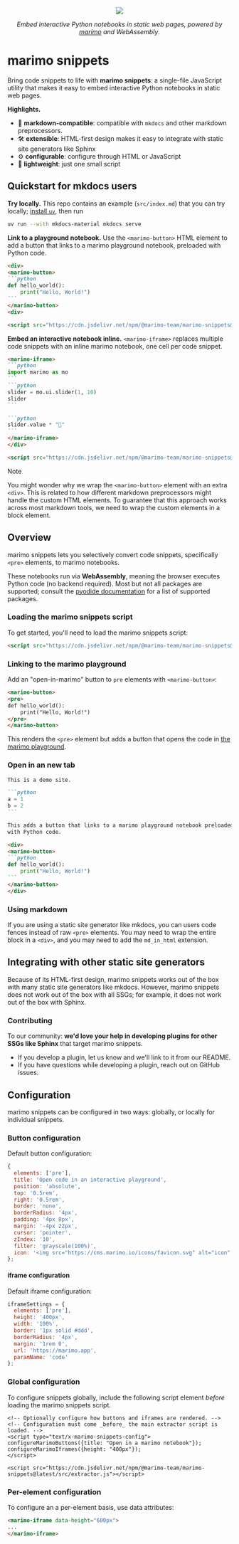 <p align="center">
<img src="img/header.png">
</p>

<p align="center">
  <em>Embed interactive Python notebooks in static web pages, powered by <a href="https://github.com/marimo-team/marimo" target="_blank" rel="noopener">marimo</a> and WebAssembly</em>.
</p>

# marimo snippets


Bring code snippets to life with **marimo snippets**: a single-file JavaScript
utility that makes it easy to embed interactive Python notebooks in static web
pages.


**Highlights.**

- 📝 **markdown-compatible**: compatible with `mkdocs` and other markdown preprocessors.
- 🛠️ **extensible**: HTML-first design makes it easy to integrate with static site generators like Sphinx
- ⚙️  **configurable**: configure through HTML or JavaScript
- 🦋 **lightweight**: just one small script

## Quickstart for mkdocs users

**Try locally.** This repo contains an example (`src/index.md`) that you can
try locally; [install `uv`](https://docs.astral.sh/uv/), then run

```bash
uv run --with mkdocs-material mkdocs serve
```


**Link to a playground notebook.** Use the `<marimo-button>` HTML element to
add a button that links to a marimo playground notebook, preloaded with Python
code.

````md
<div>
<marimo-button>
```python
def hello_world():
    print("Hello, World!")
```
</marimo-button>
<div>

<script src="https://cdn.jsdelivr.net/npm/@marimo-team/marimo-snippets@latest/src/extractor.js"></script>
````


**Embed an interactive notebook inline.** `<marimo-iframe>` replaces
multiple code snippets with an inline marimo notebook, one cell per code
snippet.

````md
<marimo-iframe>
```python
import marimo as mo
```
```python
slider = mo.ui.slider(1, 10)
slider
```

```python
slider.value * "🍃"
```
</marimo-iframe>
</div>

<script src="https://cdn.jsdelivr.net/npm/@marimo-team/marimo-snippets@latest/src/extractor.js"></script>
````

> [!NOTE]  
> You might wonder why we wrap the `<marimo-button>` element with an extra
> `<div>`. This is related to how different markdown preprocessors might handle
> the custom HTML elements. To guarantee that this approach works across most
> markdown tools, we need to wrap the custom elements in a block element.

## Overview


marimo snippets lets you selectively convert code snippets, specifically
`<pre>` elements, to marimo notebooks.

These notebooks run via **WebAssembly**, meaning the browser executes Python
code (no backend required). Most but not all packages are supported; consult
the [pyodide
documentation](https://pyodide.org/en/stable/usage/packages-in-pyodide.html)
for a list of supported packages.

### Loading the marimo snippets script

To get started, you'll need to load the marimo snippets script:

```html
<script src="https://cdn.jsdelivr.net/npm/@marimo-team/marimo-snippets@latest/src/extractor.js"></script>
```

### Linking to the marimo playground

Add an "open-in-marimo" button to `pre` elements with `<marimo-button>`:

```html
<marimo-button>
<pre>
def hello_world():
    print("Hello, World!")
</pre>
</marimo-button>
```

This renders the `<pre>` element but adds a button that opens the code
in [the marimo playground](https://marimo.new).

### Open in an new tab

````md
This is a demo site.

```python
a = 1
b = 2
```

This adds a button that links to a marimo playground notebook preloaded
with Python code.

<div>
<marimo-button>
```python
def hello_world():
    print("Hello, World!")
```
</marimo-button>
</div>
````


### Using markdown

If you are using a static site generator like mkdocs, you can users code fences
instead of raw `<pre>` elements. You may need to wrap the entire block in a
`<div>`, and you may need to add the `md_in_html` extension.


## Integrating with other static site generators

Because of its HTML-first design, marimo snippets works out of the box with
many static site generators like mkdocs. However, marimo snippets does not work
out of the box with all SSGs; for example, it does not work out of the box with
Sphinx.

### Contributing

To our community: **we'd love your help in developing plugins for other SSGs like
Sphinx** that target marimo snippets.

* If you develop a plugin, let us know and we'll link to it from our README.
* If you have questions while developing a plugin, reach out on GitHub issues.

## Configuration

marimo snippets can be configured in two ways: globally, or locally for individual snippets.

### Button configuration

Default button configuration:

```javascript
{
  elements: ['pre'],
  title: 'Open code in an interactive playground',
  position: 'absolute',
  top: '0.5rem',
  right: '0.5rem',
  border: 'none',
  borderRadius: '4px',
  padding: '4px 8px',
  margin: '-4px 22px',
  cursor: 'pointer',
  zIndex: '10',
  filter: 'grayscale(100%)',
  icon: '<img src="https://cms.marimo.io/icons/favicon.svg" alt="icon" width="20" height="20">',
};
```

#### iframe configuration

Default iframe configuration:

```javascript
iframeSettings = {
  elements: ['pre'],
  height: '400px',
  width: '100%',
  border: '1px solid #ddd',
  borderRadius: '4px',
  margin: '1rem 0',
  url: 'https://marimo.app',
  paramName: 'code'
};
```

### Global configuration

To configure snippets globally, include the following script element _before_ loading the marimo
snippets script.

```
<!-- Optionally configure how buttons and iframes are rendered. -->
<!-- Configuration must come _before_ the main extractor script is loaded. -->
<script type="text/x-marimo-snippets-config">
configureMarimoButtons({title: "Open in a marimo notebook"});
configureMarimoIframes({height: "400px"});
</script>

<script src="https://cdn.jsdelivr.net/npm/@marimo-team/marimo-snippets@latest/src/extractor.js"></script>
```

### Per-element configuration

To configure an a per-element basis, use data attributes:

```html
<marimo-iframe data-height="600px">
...
</marimo-iframe>
```
